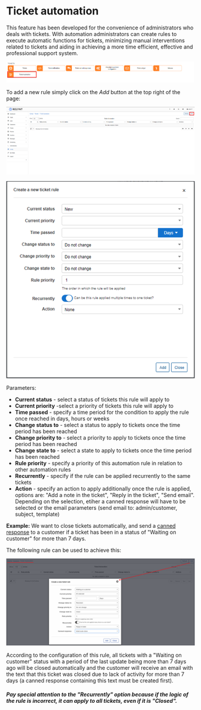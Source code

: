 Ticket automation
=============

This feature has been developed for the convenience of administrators who deals with tickets. With automation administrators can create rules to execute automatic functions for tickets, minimizing manual interventions related to tickets and aiding in achieving a more time efficient, effective and professional support system.

![icon](icon.png)

To add a new rule simply click on the *Add* button at the top right of the page:

![add rule](add_rule1.png)

![add rule](add_rule2.png)

Parameters:

* **Current status** - select a status of tickets this rule will apply to
* **Current priority** -select a priority of tickets this rule will apply to
* **Time passed** - specify a time period for the condition to apply the rule once reached in days, hours or weeks
* **Change status to** - select a status to apply to tickets once the time period has been reached
* **Change priority to** - select a priority to apply to tickets once the time period has been reached
* **Change state to** - select a state to apply to tickets once the time period has been reached
* **Rule priority** - specify a priority of this automation rule in relation to other automation rules
* **Recurrently** - specify if the rule can be applied recurrently to the same tickets
* **Action** - specify an action to apply additionally once the rule is applied, options are: "Add a note in the ticket", "Reply in the ticket", "Send email". Depending on the selection, etiher a canned response will have to be selected or the email parameters (send email to: admin/customer, subject, template)


**Example:** We want to close tickets automatically, and send a [canned response](tickets/ticket_canned_responses/responses.md) to a customer if a ticket has been in a status of "Waiting on customer" for more than 7 days.

The following rule can be used to achieve this:

![add rule](add_rule.png)

According to the configuration of this rule, all tickets with a "Waiting on customer" status with a period of the last update being more than 7 days ago will be closed automatically and the customer will receive an email with the text that this ticket was closed due to lack of activity for more than 7 days (a canned response containing this text must be created first).

##### Pay special attention to the "Recurrently" option because if the logic of the rule is incorrect, it can apply to all tickets, even if it is "Closed".
